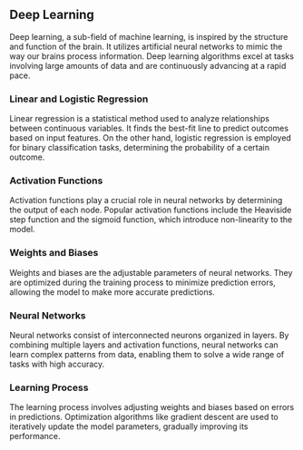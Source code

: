 ## Deep Learning

Deep learning, a sub-field of machine learning, is inspired by the structure and function of the brain. It utilizes artificial neural networks to mimic the way our brains process information. Deep learning algorithms excel at tasks involving large amounts of data and are continuously advancing at a rapid pace.

### Linear and Logistic Regression

Linear regression is a statistical method used to analyze relationships between continuous variables. It finds the best-fit line to predict outcomes based on input features. On the other hand, logistic regression is employed for binary classification tasks, determining the probability of a certain outcome.

### Activation Functions

Activation functions play a crucial role in neural networks by determining the output of each node. Popular activation functions include the Heaviside step function and the sigmoid function, which introduce non-linearity to the model.

### Weights and Biases

Weights and biases are the adjustable parameters of neural networks. They are optimized during the training process to minimize prediction errors, allowing the model to make more accurate predictions.

### Neural Networks

Neural networks consist of interconnected neurons organized in layers. By combining multiple layers and activation functions, neural networks can learn complex patterns from data, enabling them to solve a wide range of tasks with high accuracy.

### Learning Process

The learning process involves adjusting weights and biases based on errors in predictions. Optimization algorithms like gradient descent are used to iteratively update the model parameters, gradually improving its performance.
